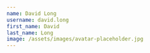 ```yaml
---
name: David Long
username: david.long
first_name: David
last_name: Long
image: /assets/images/avatar-placeholder.jpg
---
```

